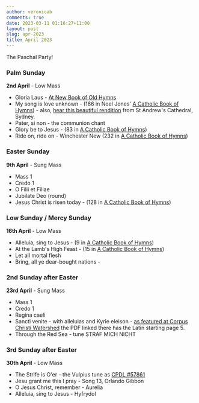 ```yaml
---
author: veronicab
comments: true
date: 2023-03-11 01:16:27+11:00
layout: post
slug: apr-2023
title: April 2023
---
```


The Paschal Party!

### Palm Sunday

**2nd April** - Low Mass

* Gloria Laus - [At New Book of Old Hymns](https://newbookoldhymns.brandt.id.au/hymns/glorialaus.html)
* My song is love unknown - (166 in Noel Jones' [A Catholic Book of Hymns](https://sacredmusiclibrary.com/all-about-a-catholic-book-of-hymns/)) - also, [hear this beautiful rendition](https://www.youtube.com/watch?v=lHHj9-yZm5c) from St Andrew's Cathedral, Sydney.
* Pater, si non - the communion chant
* Glory be to Jesus - (83 in [A Catholic Book of Hymns](https://sacredmusiclibrary.com/all-about-a-catholic-book-of-hymns/))
* Ride on, ride on - Winchester New (232 in [A Catholic Book of Hymns](https://sacredmusiclibrary.com/all-about-a-catholic-book-of-hymns/))


### Easter Sunday

**9th April** - Sung Mass

* Mass 1
* Credo 1
* O Filii et Filiae
* Jubilate Deo (round)
* Jesus Christ is risen today - (128 in [A Catholic Book of Hymns](https://sacredmusiclibrary.com/all-about-a-catholic-book-of-hymns/))


### Low Sunday / Mercy Sunday

**16th April** - Low Mass

* Alleluia, sing to Jesus - (9 in [A Catholic Book of Hymns](https://sacredmusiclibrary.com/all-about-a-catholic-book-of-hymns/))
* At the Lamb's High Feast - (15 in [A Catholic Book of Hymns](https://sacredmusiclibrary.com/all-about-a-catholic-book-of-hymns/))
* Let all mortal flesh 
* Bring, all ye dear-bought nations - 

### 2nd Sunday after Easter

**23rd April** - Sung Mass

* Mass 1
* Credo 1
* Regina caeli
* Sancti venite - with alleluias and Kyrie eleison - [as featured at Corpus Christi Watershed](https://www.ccwatershed.org/2019/11/08/hymn-christ-ist-erstanden-sancti-venite/) the PDF linked there has the Latin starting page 5.
* Through the Red Sea - tune STRAF MICH NICHT

### 3rd Sunday after Easter

**30th April** - Low Mass

* The Strife is O'er - the Vulpius tune as [CPDL #57861](https://www.cpdl.org/wiki/index.php/The_strife_is_o%27er_(Melchior_Vulpius))
* Jesu grant me this I pray - Song 13, Orlando Gibbon
* O Jesus Christ, remember - Aurelia
* Alleluia, sing to Jesus - Hyfrydol


